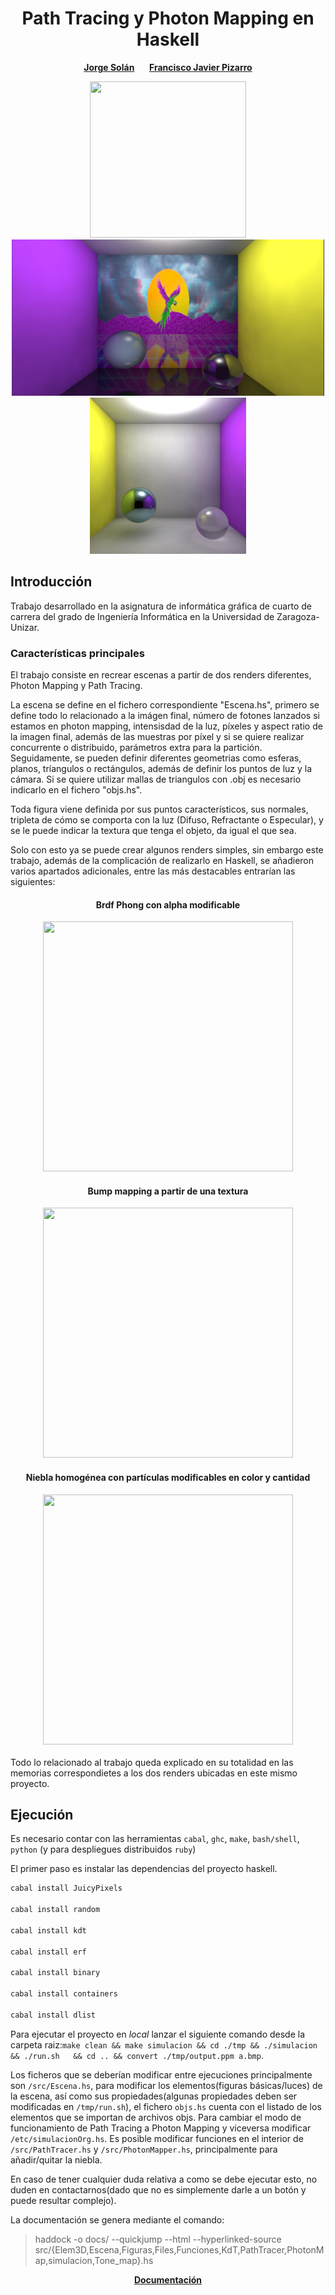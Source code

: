 <h1 align="center"> Path Tracing y Photon Mapping en Haskell </h1>

<p align="center">
    <p align="center">
    <a href="https://github.com/Jorgesolan"><strong>Jorge Solán</strong></a>
    &nbsp;&nbsp;&nbsp;&nbsp;
    <a href="https://github.com/FranciscoJavierPizarro"><strong>Francisco Javier Pizarro</strong></a>
  </p>
</p>

<div align="center">
  <img src="/Images/hask.png" width="250" height="250"/>
  <img src="/Images/Parrot.jpeg" width="500" height="250"/>
  <img src="/Images/phot.jpeg" width="250" height="250"/>
</div>

## Introducción

Trabajo desarrollado en la asignatura de informática gráfica de cuarto de carrera del grado de Ingeniería Informática en la Universidad de Zaragoza-Unizar.

### Características principales

El trabajo consiste en recrear escenas a partir de dos renders diferentes, Photon Mapping y Path Tracing.

La escena se define en el fichero correspondiente "Escena.hs", primero se define todo lo relacionado a la imágen final, número de fotones lanzados si estamos en photon mapping, intensisdad de la luz, píxeles y aspect ratio de la imagen final, además de las muestras por píxel y si se quiere realizar concurrente o distribuido, parámetros extra para la partición. 
Seguidamente, se pueden definir diferentes geometrias como esferas, planos, tríangulos o rectángulos, además de definir los puntos de luz y la cámara. Si se quiere utilizar mallas de triangulos con .obj es necesario indicarlo en el fichero "objs.hs".

Toda figura viene definida por sus puntos característicos, sus normales, tripleta de cómo se comporta con la luz (Difuso, Refractante o Especular), y se le puede indicar la textura que tenga el objeto, da igual el que sea.

Solo con esto ya se puede crear algunos renders simples, sin embargo este trabajo, además de la complicación de realizarlo en Haskell, se añadieron varios apartados adicionales, entre las más destacables entrarían las siguientes:


<div align='center'>
<h4>Brdf Phong con alpha modificable</h4>
  <img src="/Images/phong.png" width="400" height="400"/>
  <h4>Bump mapping a partir de una textura</h4>
  <img src="/Images/wall.png" width="400" height="400"/>
  <h4>Niebla homogénea con partículas modificables en color y cantidad</h4>
  <img src="/Images/niebla.png" width="400" height="400"/>
</div><br>
Todo lo relacionado al trabajo queda explicado en su totalidad en las memorias correspondietes a los dos renders ubicadas en este mismo proyecto.

## Ejecución


Es necesario contar con las herramientas `cabal`, `ghc`, `make`, `bash/shell`, `python` (y para despliegues distribuidos `ruby`)

El primer paso es instalar las dependencias del proyecto haskell.

```bash
cabal install JuicyPixels

cabal install random

cabal install kdt

cabal install erf

cabal install binary

cabal install containers

cabal install dlist
```

Para ejecutar el proyecto en *local* lanzar el siguiente comando desde la carpeta raiz:`make clean && make simulacion && cd ./tmp && ./simulacion  && ./run.sh   && cd .. && convert ./tmp/output.ppm a.bmp`.

Los ficheros que se deberían modificar entre ejecuciones principalmente son `/src/Escena.hs`, para modificar los elementos(figuras básicas/luces) de la escena, así como sus propiedades(algunas propiedades deben ser modificadas en `/tmp/run.sh`), el fichero `objs.hs` cuenta con el listado de los elementos que se importan de archivos objs. Para cambiar el modo de funcionamiento de Path Tracing a Photon Mapping y viceversa modificar `/etc/simulacionOrg.hs`. Es posible modificar funciones en el interior de `/src/PathTracer.hs` y `/src/PhotonMapper.hs`, principalmente para añadir/quitar la niebla.

En caso de tener cualquier duda relativa a como se debe ejecutar esto, no duden en contactarnos(dado que no es simplemente darle a un botón y puede resultar complejo).

La documentación se genera mediante el comando:

>haddock -o docs/ --quickjump --html --hyperlinked-source src/{Elem3D,Escena,Figuras,Files,Funciones,KdT,PathTracer,PhotonMap,simulacion,Tone_map}.hs
<div align='center'>
<a href='https://render-haskell.duckdns.org/'> <strong>Documentación</strong></a>